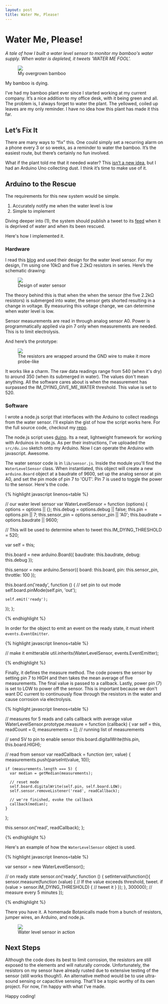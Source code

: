```yaml
---
layout: post
title: Water Me, Please!
---
```



# Water Me, Please!

_A tale of how I built a water level sensor to monitor my bamboo's water supply.  When water is depleted, it tweets 'WATER ME FOOL'._

<figure>
	<img src="/assets/images/water-me-please-bamboo.jpg">
	<figcaption>My overgrown bamboo</figcaption>
</figure>

My bamboo is dying.

I’ve had my bamboo plant ever since I started working at my current company. It’s a nice addition to my office desk, with it being green and all. The problem is, I always forget to water the plant. The yellowed, coiled up leaves are my only reminder. I have no idea how this plant has made it this far.

## Let’s Fix It

There are many ways to “fix” this. One could simply set a recurring alarm on a phone every 3 or so weeks, as a reminder to water the bamboo. It’s the easiest route, but there’s certainly no fun involved.

What if the plant told me that it needed water? This [isn’t a new idea](http://www.botanicalls.com/), but I had an Arduino Uno collecting dust. I think it’s time to make use of it.

## Arduino to the Rescue

The requirements for this new system would be simple.

1. Accurately notify me when the water level is low
2. Simple to implement

Diving deeper into (1), the system should publish a tweet to its [feed](https://twitter.com/kensplant) when it is deprived of water and when its been rescued.

Here's how I implemented it.

### Hardware

I read this [blog](http://lifeboatfarm.wordpress.com/2009/12/28/arduino-water-level-gauge/) and used their design for the water level sensor. For my design, I’m using one 10kΩ and five 2.2kΩ resistors in series. Here’s the schematic drawing:

<figure>
	<img src="/assets/images/water-me-please-schematic.png">
	<figcaption>Design of water sensor</figcaption>
</figure>

The theory behind this is that when the when the sensor (the five 2.2kΩ resistors) is submerged into water, the sensor gets shorted resulting in a change in voltage.  By measuring this voltage change, we can determine when water level is low.

Sensor measurements are read in through analog sensor A0.  Power is programmatically applied via pin 7 only when measurements are needed. This is to limit electrolysis.

And here’s the prototype:

<figure>
	<img src="/assets/images/water-me-please-prototype.jpg">
	<figcaption>The resistors are wrapped around the GND wire to make it more probe-like</figcaption>
</figure>

It works like a charm.  The raw data readings range from 540 (when it's dry) to around 350 (when its submerged in water).  The values don't mean anything.  All the software cares about is when the measurement has surpassed the IM_DYING_GIVE_ME_WATER threshold.  This value is set to 520.

### Software

I wrote a node.js script that interfaces with the Arduino to collect readings from the water sensor.  I'll explain the gist of how the script works here.  For the full source code, checkout my [repo](https://github.com/khirakawa/water-me-please).

The node.js script uses [duino](https://github.com/ecto/duino).  Its a neat, lightweight framework for working with Arduinos in node.js. As per their instructions, I've uploaded the `src/du.ino` sketch onto my Arduino.  Now I can operate the Arduino with javascript. Awesome.

The water sensor code is in `lib/sensor.js`.  Inside the module you'll find the `WaterLevelSensor` class.  When instantiated, this object will create a new `arduino.Board` object at a baudrate of 9600, set up the analog sensor at pin A0, and set the pin mode of pin 7 to 'OUT'.  Pin 7 is used to toggle the power to the sensor.  Here's the code.

{% highlight javascript linenos=table %}

// our water level sensor
var WaterLevelSensor = function (options) {
  options = options || {};
  this.debug = options.debug || false;
  this.pin = options.pin || 7;
  this.sensor_pin = options.sensor_pin || 'A0';
  this.baudrate = options.baudrate || 9600;

  // This will be used to determine when to tweet
  this.IM_DYING_THRESHOLD = 520;

  var self = this;

  this.board = new arduino.Board({
    baudrate: this.baudrate,
    debug: this.debug
  });

  this.sensor = new arduino.Sensor({
    board: this.board,
    pin: this.sensor_pin,
    throttle: 100
  });

  this.board.on('ready', function () {
    // set pin to out mode
    self.board.pinMode(self.pin, 'out');

    self.emit('ready');
  });
};

{% endhighlight %}

In order for the object to emit an event on the ready state, it must inherit `events.EventEmitter`.

{% highlight javascript linenos=table %}

// make it emitterable
util.inherits(WaterLevelSensor, events.EventEmitter);

{% endhighlight %}

Finally, it defines the measure method.  The code powers the sensor by setting pin 7 to HIGH and then takes the mean average of five measurements.  The final value is passed to a callback.  Lastly, power pin (7) is set to LOW to power off the sensor.  This is important because we don't want DC current to continuously flow through the resistors in the water and cause corrosion via electrolysis.

{% highlight javascript linenos=table %}

// measures for 5 reads and calls callback with average value
WaterLevelSensor.prototype.measure = function (callback) {
  var self = this,
    readCount = 0,
    measurements = []; // running list of measurements

  // send 5V to pin to enable sensor
  this.board.digitalWrite(this.pin, this.board.HIGH);

  // read from sensor
  var readCallback = function (err, value) {
    measurements.push(parseInt(value, 10));

    if (measurements.length === 5) {
      var median = getMedian(measurements);

      // reset mode
      self.board.digitalWrite(self.pin, self.board.LOW);
      self.sensor.removeListener('read', readCallback);

      // we're finished, evoke the callback
      callback(median);
    }
  };

  this.sensor.on('read', readCallback);
};

{% endhighlight %}

Here's an example of how the `WaterLevelSensor` object is used.

{% highlight javascript linenos=table %}

var sensor = new WaterLevelSensor();

// on ready state
sensor.on('ready', function () {
  setInterval(function(){
    sensor.measure(function (value) {
      // If the value exceeds threshold, tweet.
      if (value > sensor.IM_DYING_THRESHOLD) {
        // tweet it
      }
    });
  }, 300000); // measure every 5 minutes
});

{% endhighlight %}

There you have it.  A homemade Botanicalls made from a bunch of resistors, jumper wires, an Arduino, and node.js.

<figure>
	<img src="/assets/images/water-me-please-final.jpg">
	<figcaption>Water level sensor in action</figcaption>
</figure>

## Next Steps

Although the code does its best to limit corrosion, the resistors are still exposed to the elements and will naturally corrode.  Unfortunately, the resistors on my sensor have already rusted due to extensive testing of the sensor (still works though!).  An alternative method would be to use ultra-sound sensing or capacitive sensing.  That'll be a topic worthy of its own project.  For now, I'm happy with what I've made.

Happy coding!